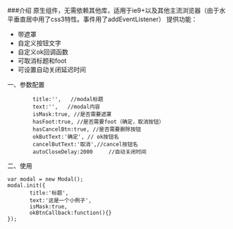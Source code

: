 
###介绍
原生组件，无需依赖其他库，适用于ie9+以及其他主流浏览器（由于水平垂直居中用了css3特性。事件用了addEventListener）
提供功能：
+ 带遮罩
+ 自定义按钮文字
+ 自定义ok回调函数
+ 可取消标题和foot
+ 可设置自动关闭延迟时间


一、参数配置

```
        title:'',   //modal标题
        text:'',   //modal内容
        isMask:true, //是否需要遮罩
        hasFoot:true, //是否需要foot（确定，取消按钮）
        hasCancelBtn:true, //是否需要删除按钮
        okButText:'确定', // ok按钮名
        cancelButText:'取消',//cancel按钮名
        autoCloseDelay:2000     //自动关闭时间
```
二、使用
```
var modal = new Modal();
modal.init({
       title:'标题',
       text:'这是一个小例子',
       isMask:true,
       okBtnCallback:function(){}
});
```